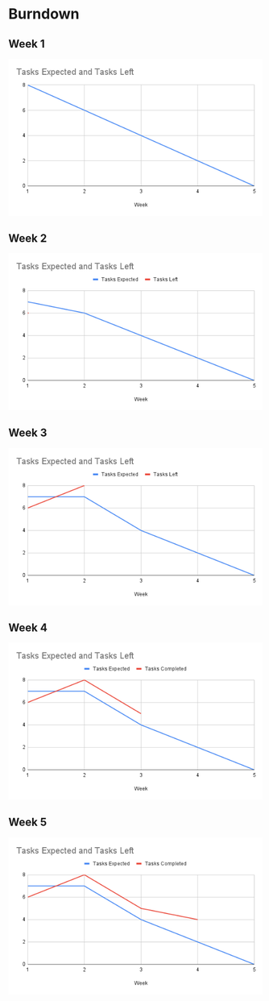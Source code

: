 # Burndown

## Week 1 
![](img/burndown_1.png)


## Week 2
![](img/burndown_2.png)

## Week 3
![](img/burndown_3.png)

## Week 4
![](img/burndown_4.png)

## Week 5
![](img/burndown_5.png)
